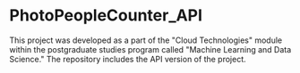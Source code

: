 # PhotoPeopleCounter_API
This project was developed as a part of the "Cloud Technologies" module within the postgraduate studies program called "Machine Learning and Data Science." The repository includes the API version of the project.
